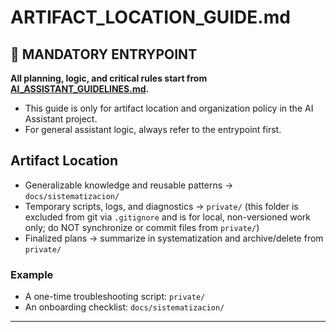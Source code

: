 # ARTIFACT_LOCATION_GUIDE.md


## 🚦 MANDATORY ENTRYPOINT
**All planning, logic, and critical rules start from [AI_ASSISTANT_GUIDELINES.md](../ai_assistant_guides/AI_ASSISTANT_GUIDELINES.md).**

- This guide is only for artifact location and organization policy in the AI Assistant project.
- For general assistant logic, always refer to the entrypoint first.


## Artifact Location

- Generalizable knowledge and reusable patterns → `docs/sistematizacion/`
- Temporary scripts, logs, and diagnostics → `private/` (this folder is excluded from git via `.gitignore` and is for local, non-versioned work only; do NOT synchronize or commit files from `private/`)
- Finalized plans → summarize in systematization and archive/delete from `private/`

### Example
- A one-time troubleshooting script: `private/`
- An onboarding checklist: `docs/sistematizacion/`

---
